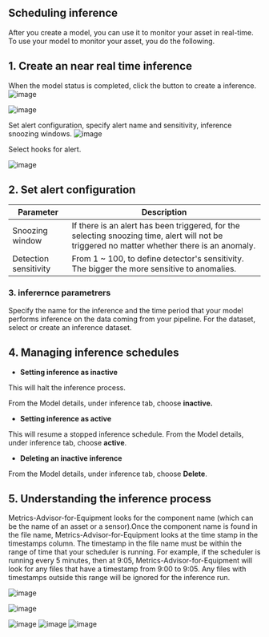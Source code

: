 ## Scheduling inference
After you create a model, you can use it to monitor your asset in real-time. To use your model to monitor your asset, you do the following.

## 1. Create an near real time inference

When the model status is completed, click the button to create a inference. 
![image](https://user-images.githubusercontent.com/36343326/176591157-ca84e705-aead-420e-990d-590f925ef756.png)

![image](https://user-images.githubusercontent.com/36343326/176591110-d887bd68-3241-43a3-8b6d-6f557bbc1f2a.png)


Set alert configuration, specify alert name and sensitivity, inference snoozing windows.
![image](https://user-images.githubusercontent.com/36343326/176591239-1aab9a06-0d90-4d13-8f2c-37edab1b1d92.png)

Select hooks for alert.


![image](https://user-images.githubusercontent.com/36343326/176591270-7127defa-46d1-4b03-8c02-819f14358be9.png)
             


## 2. Set alert configuration

| Parameter             | Description                                                  |
| --------------------- | ------------------------------------------------------------ |
| Snoozing window       | If there is an alert has been triggered, for the selecting snoozing time, alert will not be triggered no matter whether there is an anomaly. |
| Detection sensitivity | From 1 ~ 100, to define detector's sensitivity. The bigger the more sensitive to anomalies. |



### 3. inferernce parametrers

Specify the name for the inference and the time period that your model performs inference on the data coming from your pipeline.
For the dataset, select or create an inference dataset.


## 4. Managing inference schedules

- **Setting inference as inactive**

This will halt the inference process.

From the Model details, under inference tab, choose **inactive.**

- **Setting inference as active**

This will resume a stopped inference schedule.
From the Model details, under inference tab, choose **active**.

- **Deleting an inactive inference**

From the Model details, under inference tab, choose **Delete**.



## 5. Understanding the inference process      
Metrics-Advisor-for-Equipment looks for the component name (which can be the name of an asset or a sensor).Once the component name is found in the file name, Metrics-Advisor-for-Equipment looks at the time stamp in the timestamps column. The timestamp in the file name must be within the range of time that your scheduler is running. For example, if the scheduler is running every 5 minutes, then at 9:05, Metrics-Advisor-for-Equipment will look for any files that have a timestamp from 9:00 to 9:05. Any files with timestamps outside this range will be ignored for the inference run.

![image](https://user-images.githubusercontent.com/36343326/176591345-dbb3ad25-a2cc-4be1-b8e7-1a3b1e7bb66c.png)

![image](https://user-images.githubusercontent.com/36343326/176591367-fe6aa6e0-11a7-4854-aa98-74e79bc13c41.png)

![image](https://user-images.githubusercontent.com/36343326/176591416-600ab496-fa7d-4423-bb55-a577512b9bcb.png)
![image](https://user-images.githubusercontent.com/36343326/176591438-dfbad83b-c300-41c1-a692-de23ce6c99b3.png)
![image](https://user-images.githubusercontent.com/36343326/176591452-52f98c0e-2f93-44c7-b0f2-e7bc32a0163c.png)



